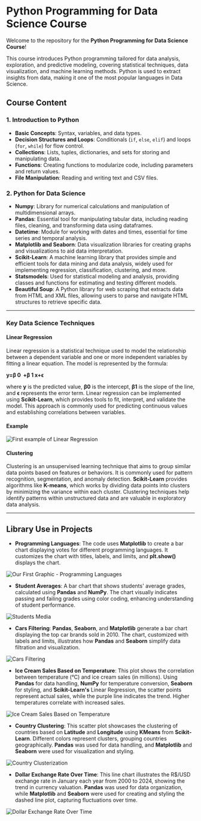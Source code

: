 # Python Programming for Data Science Course

Welcome to the repository for the **Python Programming for Data Science Course**!

This course introduces Python programming tailored for data analysis, exploration, and predictive modeling, covering statistical techniques, data visualization, and machine learning methods. Python is used to extract insights from data, making it one of the most popular languages in Data Science.

## Course Content

### 1. Introduction to Python
- **Basic Concepts**: Syntax, variables, and data types.
- **Decision Structures and Loops**: Conditionals (`if`, `else`, `elif`) and loops (`for`, `while`) for flow control.
- **Collections**: Lists, tuples, dictionaries, and sets for storing and manipulating data.
- **Functions**: Creating functions to modularize code, including parameters and return values.
- **File Manipulation**: Reading and writing text and CSV files.

### 2. Python for Data Science
- **Numpy**: Library for numerical calculations and manipulation of multidimensional arrays.
- **Pandas**: Essential tool for manipulating tabular data, including reading files, cleaning, and transforming data using dataframes.
- **Datetime**: Module for working with dates and times, essential for time series and temporal analysis.
- **Matplotlib and Seaborn**: Data visualization libraries for creating graphs and visualizations to aid data interpretation.
- **Scikit-Learn**: A machine learning library that provides simple and efficient tools for data mining and data analysis, widely used for implementing regression, classification, clustering, and more.
- **Statsmodels**: Used for statistical modeling and analysis, providing classes and functions for estimating and testing different models.
- **Beautiful Soup**: A Python library for web scraping that extracts data from HTML and XML files, allowing users to parse and navigate HTML structures to retrieve specific data. 

---

### Key Data Science Techniques

#### Linear Regression

Linear regression is a statistical technique used to model the relationship between a dependent variable and one or more independent variables by fitting a linear equation. The model is represented by the formula:

  **y=β 
  0
​
   +β 
  1
  x+ϵ**

where **y** is the predicted value, **β0** is the intercept, **β1** is the slope of the line, and **ϵ** represents the error term. Linear regression can be implemented using **Scikit-Learn**, which provides tools to fit, interpret, and validate the model. This approach is commonly used for predicting continuous values and establishing correlations between variables.

#### Example
<img alt="First example of Linear Regression" src="/Assets/Linear_Regression.png">

#### Clustering

Clustering is an unsupervised learning technique that aims to group similar data points based on features or behaviors. It is commonly used for pattern recognition, segmentation, and anomaly detection. **Scikit-Learn** provides algorithms like **K-means**, which works by dividing data points into clusters by minimizing the variance within each cluster. Clustering techniques help identify patterns within unstructured data and are valuable in exploratory data analysis.

---

## Library Use in Projects

- **Programming Languages**:
  The code uses **Matplotlib** to create a bar chart displaying votes for different programming languages. It customizes the chart with titles, labels, and limits, and **plt.show()** displays the chart.

<img alt="Our First Graphic - Programming Languages" src="/Assets/First_Graphic.png">

- **Student Averages**:
  A bar chart that shows students' average grades, calculated using **Pandas** and **NumPy**. The chart visually indicates passing and failing grades using color coding, enhancing understanding of student performance.

<img alt="Students Media" src="/Assets/Students_Media.png">

- **Cars Filtering**:
  **Pandas**, **Seaborn**, and **Matplotlib** generate a bar chart displaying the top car brands sold in 2010. The chart, customized with labels and limits, illustrates how **Pandas** and **Seaborn** simplify data filtration and visualization.

<img alt="Cars Filtering" src="/Assets/Car_Brands.png">

- **Ice Cream Sales Based on Temperature**: 
  This plot shows the correlation between temperature (°C) and ice cream sales (in millions). Using **Pandas** for data handling, **NumPy** for temperature conversion, **Seaborn** for styling, and **Scikit-Learn's** Linear Regression, the scatter points represent actual sales, while the purple line indicates the trend. Higher temperatures correlate with increased sales.

<img alt="Ice Cream Sales Based on Temperature" src="/Assets/Ice_Cream_Sales.png">

- **Country Clustering**:
  This scatter plot showcases the clustering of countries based on **Latitude** and **Longitude** using **KMeans** from **Scikit-Learn**. Different colors represent clusters, grouping countries geographically. **Pandas** was used for data handling, and **Matplotlib** and **Seaborn** were used for visualization and styling.

<img alt="Country Clusterization" src="/Assets/Countries_Clusterization.png">

- **Dollar Exchange Rate Over Time**:
  This line chart illustrates the R$/USD exchange rate in January each year from 2000 to 2024, showing the trend in currency valuation. **Pandas** was used for data organization, while **Matplotlib** and **Seaborn** were used for creating and styling the dashed line plot, capturing fluctuations over time.

<img alt="Dollar Exchange Rate Over Time" src="/Assets/Dolar_Graphic.png">
